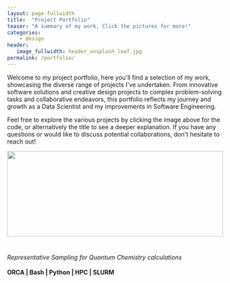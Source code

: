 ```yaml
---
layout: page-fullwidth
title:  "Project Portfolio"
teaser: "A summary of my work, Click the pictures for more!"
categories:
    - design
header:
   image_fullwidth: header_unsplash_leaf.jpg
permalink: /portfolio/
---
```

<style>
    .project img {
        width: 100%; /* Adjusts to the width of the container */
        height: 200px; /* Set a fixed height, adjust this as needed */
        object-fit: ; /* Ensures the image covers the area while maintaining aspect ratio */
    }

    /* Target the last image specifically */
    .project:last-of-type img {
        object-fit: cover; /* Applies 'cover' only to the last image */
    }
    
    .project {
        display: flex;
        flex-direction: column;
        height: 100%;
    }

    .project h6 {
        min-height: 2em;
        margin-bottom: 0.5em;
    }

    .project-skills {
        font-weight: bold;
        margin-bottom: 0.5em;
    }

    .project-content {
        display: flex;
        flex-direction: column;
        flex: 1;
    }

    .project-content ul {
        margin-top: auto;
    }
</style>

Welcome to my project portfolio, here you'll find a selection of my work, showcasing the diverse range of projects I've undertaken. From innovative software solutions and creative design projects to complex problem-solving tasks and collaborative endeavors, this portfolio reflects my journey and growth as a Data Scientist and my improvements in Software Engineering.

Feel free to explore the various projects by clicking the image above for the code, or alternatively the title to see a deeper explanation. If you have any questions or would like to discuss potential collaborations, don't hesitate to reach out!

<div class="row">
    <div class="medium-4 columns t30 project">
        <a href="/portfolio/rep-sampling-for-nea">
            <img src="{{ site.urlimg }}b.png" alt="">
        </a>
        <div class="project-content">
            <h6>Representative Sampling for Quantum Chemistry calculations</h6>
            <span class="project-skills">ORCA | Bash | Python | HPC | SLURM </span>
            <ul>
                <li>Implemented the representative sampling method with the Nuclear Ensemble Method</li>
                <li>Acheived a subset reduction of 99 %</li>
                <li>Decreased the runtime of spectra calculations by 80 %</li>
            </ul>
        </div>
    </div><!-- /.medium-4.columns -->

    <div class="medium-4 columns t30 project">
        <a href="/blog/simulating-protein-ligand-complexes">
            <img src="{{ site.urlimg }}protein_complex.png" alt="">
        </a>
        <div class="project-content">
            <h6>Simulating Protein-Ligand complexes using Open Source tools</h6>
            <span class="project-skills"> Python | RDKit | OpenMM | OpenFF </span>
            <ul>
                <li>Researched methods for computation of binding free energies</li>
                <li>Implemented frameworks for setting up and running OpenMM protein-ligand simulations</li>
            </ul>
        </div>
    </div><!-- /.medium-4.columns -->

    <div class="medium-4 columns t30 project">
        <a href="/portfolio/biscuit-dunking-analysis">
            <img src="{{ site.urlimg }}biscuit-transformed.jpeg" alt="">
        </a>
        <div class="project-content">
            <h6>Biscuit Dunking Analysis</h6>
            <span class="project-skills">EDA | Clustering | Deep Learning</span>
            <ul>
                <li>Performed EDA on 5 data sets using pandas, matplotlib</li>
                <li>Identified 3 types of biscuits using scikitlearn unsupervised learning</li>
                <li>Comparatively analysed the performance of several supervised learning algorithms</li>
            </ul>
        </div>
    </div><!-- /.medium-4.columns -->

    <div class="medium-4 columns t30 project">
        <a href="/portfolio/cloud-paradigm-atlas-data-processing">
            <img src="{{ site.urlimg }}cloudtech.jpeg" alt="">
        </a>
        <div class="project-content">
            <h6>Distributed Data Processing</h6>
            <span class="project-skills"> Docker | Docker Swarm | RabbitMQ </span>
            <ul>
                <li>Decomposed an ATLAS data processing script into containerized services</li>
                <li>Demonstrated scalability by deploying to a local swarm and scaling data reading and processing services</li>
            </ul>
        </div>
    </div><!-- /.medium-4.columns -->

    <div class="medium-4 columns t30 project">
        <a href="/portfolio/an-investigation-on-wine">
            <img src="{{ site.urlimg }}wine.png" alt="">
        </a>
        <div class="project-content">
            <h6>An investigation on wine</h6>
            <span class="project-skills"> Machine Learning | Bayesian Inference  </span>
            <ul>
                <li>Trained a logistic regression model for the classification of wine as red or white from physiochemical properties</li>
                <li> Investigated the probability of a good or bad wine</li>
                <li>Used bayesian inference to investigate optimal citric acid concentration for best "goodness"</li>
            </ul>
        </div>
    </div><!-- /.medium-4.columns -->

    <div class="medium-4 columns t30 project">
        <a href="/portfolio/atmospec-data-visualization-module">
            <img src="{{ site.urlimg }}atmospecvis.png" alt="">
        </a>
        <div class="project-content">
            <h6>Data Visualization Module</h6>
            <span class="project-skills">Python | iPyWidgets | Bokeh | Numpy</span>
            <ul>
                <li>Developed an interactive module for the calculation and visualization of photolysis rate</li>
                <li>Researched and tested for typical chemical values</li>
                <li>Integrated the module into <a href="https://arxiv.org/html/2407.21699v1">Atmospec</a></li>
            </ul>
        </div>
    </div><!-- /.medium-4.columns -->

    <div class="medium-4 columns t30 project">
        <a href="/portfolio/this-website">
            <img src="{{ site.urlimg }}website.png" alt="">
        </a>
        <div class="project-content">
            <h6>This Website!</h6>
            <span class="project-skills"> Jekyll | SCSS | HTML </span>
            <ul>
                <li>Developed my knowledge of SCSS and HTML for website design</li>
                <li>Continuous integration and continuous deployment functions</li>
                <li>Started writing small guides</li>
            </ul>
        </div>
    </div><!-- /.medium-4.columns -->

    <div class="medium-4 columns t30 project">
        <a href="/portfolio/accelerating-python-code">
            <img src="{{ site.urlimg }}cpython.png" alt="">
        </a>
        <div class="project-content">
            <h6>Accelerating Python Code</h6>
            <span class="project-skills">Python | MPI | C++ | Cython | Numba</span>
            <ul>
                <li>Identifying and analysing code bottlenecks</li>
                <li>Reducing computational intensity using a combination of Cython, MPI and C++</li>
                <li>Comparative analysis of methods attempted</li>
            </ul>
        </div>
    </div><!-- /.medium-4.columns -->
</div><!-- /.row -->
